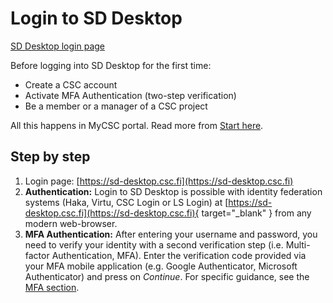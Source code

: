 # Login to SD Desktop

[SD Desktop login page](https://sd-desktop.csc.fi)

Before logging into SD Desktop for the first time:
* Create a CSC account
* Activate MFA Authentication (two-step verification)
* Be a member or a manager of a CSC project
  
All this happens in MyCSC portal. Read more from [Start here](./sd-access.md#how-to-access-sd-connect-and-sd-desktop-for-storing-sharing-or-analyzing-sensitive-research-data).

## Step by step

1. Login page: [https://sd-desktop.csc.fi](https://sd-desktop.csc.fi)
2. **Authentication:** Login to SD Desktop is possible with identity federation systems (Haka, Virtu, CSC Login or LS Login) at
[https://sd-desktop.csc.fi](https://sd-desktop.csc.fi){ target="_blank" } from any modern web-browser.
3. **MFA Authentication:** After entering your username and password, you need to verify your identity with a second verification step (i.e. Multi-factor Authentication, MFA). Enter the verification code provided via your MFA mobile application (e.g. Google Authenticator, Microsoft Authenticator) and press on _Continue_. For specific guidance, see the [MFA section](../../accounts/mfa.md).




